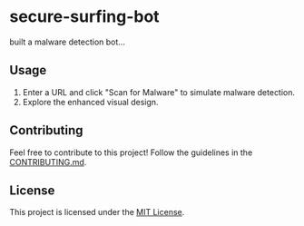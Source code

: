 # secure-surfing-bot
built a malware detection bot...
## Usage
1. Enter a URL and click "Scan for Malware" to simulate malware detection.
2. Explore the enhanced visual design.

## Contributing
Feel free to contribute to this project! Follow the guidelines in the [CONTRIBUTING.md](CONTRIBUTING.md).

## License
This project is licensed under the [MIT License](LICENSE).
